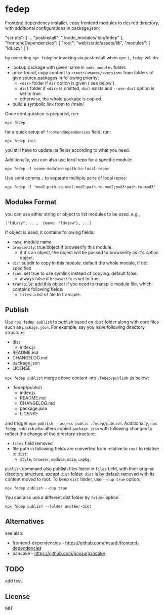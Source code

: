 # fedep

Frontend dependency installer. copy frontend modules to desired directory, with additional configurations in package.json:

  "scripts": {
    ...
    "postinstall": "./node_modules/.bin/fedep"
  },
  "frontendDependencies": {
    "root": "web/static/assets/lib",
    "modules": [ "ldLazy" ]
  }


by executing `npx fedep` or invoking via postinstall when `npm i`, `fedep` will do:

  - lookup package with given name in `node_modules` folder.
  - once found, copy content to `<root>/<name>/<version>` from folders of give source packages in following priority:
    - `<dir>` folder if `dir` option is given ( see below ).
    - `dist` folder if `<dir>` is omitted, `dist` exists and `--use-dist` option is set to true.
    - otherwise, the whole package is copied.
  - build a symbolic link from <version> to /main/


Once configuration is prepared, run:

    npx fedep


for a quick setup of `frontendDependencies` field, run:

    npx fedep init

you still have to update its fields according to what you need.


Additionally, you can also use local repo for a specific module:

    npx fedep -l <some-module>:<path-to-local-repo>

Use semi comma `;` to separate multiple pairs of local repos:

    npx fedep -l "mod1:path-to-mod1;mod2:path-to-mod2;mod3:path-to-mod3"


## Modules Format

you can use either string or object to list modules to be used. e.g.,

    ["ldLazy", ...,  {name: "ldview"}, ...]


If object is used, it contains following fields:

 - `name`: module name
 - `browserify`: true/object if browserify this module.
   - if it's an object, the object will be passed to browserify as it's option object.
 - `dir`: subdir to copy in this module. default the whole module, if not specified
 - `link`: set true to use symlink instead of copying. default false.
   - always false if `browserify` is set to true.
 - `transpile`: add this object if you need to transpile module file, which contains following fields:
   - `files`: a list of file to transpile.


## Publish

Use `npx fedep publish` to publish based on `dist` folder along with core files such as `package.json`. For example, say you have following directory structure:

 - dist
   - index.js
 - README.md
 - CHANGELOG.md
 - package.json
 - LICENSE

`npx fedep publish` merge above content into `.fedep/publish` as below:

 - .fedep/publish
   - index.js
   - README.md
   - CHANGELOG.md
   - package.json
   - LICENSE

and trigger `npm publish --access public .fedep/publish`. Additionally, `npx fedep publish` also alters copied `package.json` with following changes to reflect the change of the directory structure:

 - `files` field removed
 - file path in following fields are converted from relative to `root` to relative to `dist`:
   - `style`, `browser`, `module`, `main`, `unpkg`

`publish` command also publish files listed in `files` field, with their original directory structure, except `dist` folder. `dist` is by default removed with its content moved to root. To keep `dist` folder, use `--dup true` option:

    npx fedep publish --dup true

You can also use a different dist folder by `folder` option:

    npx fedep publish --folder another-dist



## Alternatives

see also: 
 - frontend-dependencies - https://github.com/msurdi/frontend-dependencies
 - pancake - https://github.com/govau/pancake


## TODO

add test.


## License

MIT
